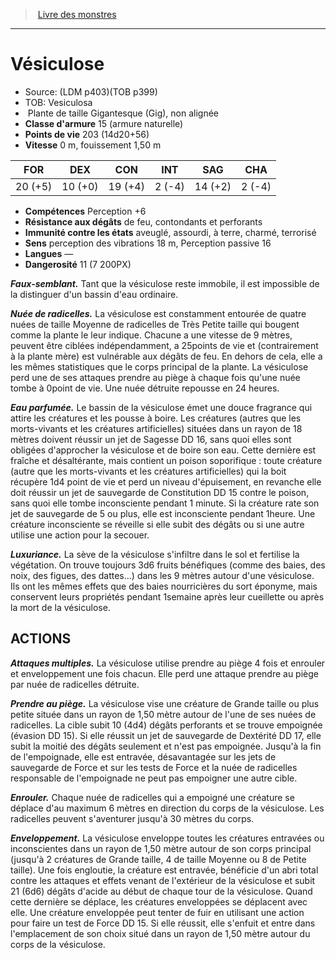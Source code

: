 ﻿> [Livre des monstres](tome_of_beasts_old.md)

---

# Vésiculose

- Source: (LDM p403)(TOB p399)
- TOB: Vesiculosa
-  Plante de taille Gigantesque (Gig), non alignée
- **Classe d'armure** 15 (armure naturelle)
- **Points de vie** 203 (14d20+56)
- **Vitesse** 0 m, fouissement 1,50 m

|FOR|DEX|CON|INT|SAG|CHA|
|---|---|---|---|---|---|
|20 (+5)|10 (+0)|19 (+4)|2 (-4)|14 (+2)|2 (-4)|

- **Compétences** Perception +6
- **Résistance aux dégâts** de feu, contondants et perforants
- **Immunité contre les états** aveuglé, assourdi, à terre, charmé, terrorisé
- **Sens** perception des vibrations 18 m, Perception passive 16
- **Langues** —
- **Dangerosité** 11 (7 200PX)

**_Faux-semblant._** Tant que la vésiculose reste immobile, il est impossible de la distinguer d'un bassin d'eau ordinaire.

**_Nuée de radicelles._** La vésiculose est constamment entourée de quatre nuées de taille Moyenne de radicelles de Très Petite taille qui bougent comme la plante le leur indique. Chacune a une vitesse de 9 mètres, peuvent être ciblées indépendamment, a 25points de vie et (contrairement à la plante mère) est vulnérable aux dégâts de feu. En dehors de cela, elle a les mêmes statistiques que le corps principal de la plante. La vésiculose perd une de ses attaques prendre au piège à chaque fois qu'une nuée tombe à 0point de vie. Une nuée détruite repousse en 24 heures.

**_Eau parfumée._** Le bassin de la vésiculose émet une douce fragrance qui attire les créatures et les pousse à boire. Les créatures (autres que les morts-vivants et les créatures artificielles) situées dans un rayon de 18 mètres doivent réussir un jet de Sagesse DD 16, sans quoi elles sont obligées d'approcher la vésiculose et de boire son eau. Cette dernière est fraîche et désaltérante, mais contient un poison soporifique : toute créature (autre que les morts-vivants et les créatures artificielles) qui la boit récupère 1d4 point de vie et perd un niveau d'épuisement, en revanche elle doit réussir un jet de sauvegarde de Constitution DD 15 contre le poison, sans quoi elle tombe inconsciente pendant 1 minute. Si la créature rate son jet de sauvegarde de 5 ou plus, elle est inconsciente pendant 1heure. Une créature inconsciente se réveille si elle subit des dégâts ou si une autre utilise une action pour la secouer.

**_Luxuriance._** La sève de la vésiculose s'infiltre dans le sol et fertilise la végétation. On trouve toujours 3d6 fruits bénéfiques (comme des baies, des noix, des figues, des dattes...) dans les 9 mètres autour d'une vésiculose. Ils ont les mêmes effets que des baies nourricières
du sort éponyme, mais conservent leurs propriétés pendant 1semaine après leur cueillette ou après la mort de la vésiculose.

## ACTIONS

**_Attaques multiples._** La vésiculose utilise prendre au piège 4 fois et enrouler et enveloppement une fois chacun. Elle perd une attaque prendre au piège par nuée de radicelles détruite.

**_Prendre au piège._** La vésiculose vise une créature de Grande taille ou plus petite située dans un rayon de 1,50 mètre autour de l'une de ses nuées de radicelles. La cible subit 10 (4d4) dégâts perforants et se trouve empoignée (évasion DD 15). Si elle réussit un jet de sauvegarde de Dextérité DD 17, elle subit la moitié des dégâts seulement et n'est pas empoignée. Jusqu'à la fin de l'empoignade, elle est entravée, désavantagée sur les jets de sauvegarde de Force et sur les tests de Force et la nuée de radicelles responsable de l'empoignade ne peut pas empoigner une autre cible.

**_Enrouler._** Chaque nuée de radicelles qui a empoigné une créature se déplace d'au maximum 6 mètres en direction du corps de la vésiculose. Les radicelles peuvent s'aventurer jusqu'à 30 mètres du corps.

**_Enveloppement._** La vésiculose enveloppe toutes les créatures entravées ou inconscientes dans un rayon de 1,50 mètre autour de son corps principal (jusqu'à 2 créatures de Grande taille, 4 de taille Moyenne ou 8 de Petite taille). Une fois engloutie, la créature est entravée, bénéficie d'un abri total contre les attaques et effets venant de l'extérieur de la vésiculose et subit 21 (6d6) dégâts d'acide au début de chaque tour de la vésiculose. Quand cette dernière se déplace, les créatures enveloppées se déplacent avec elle. Une créature enveloppée peut tenter de fuir en utilisant une action pour faire un test de Force DD 15. Si elle réussit, elle s'enfuit et entre dans l'emplacement de son choix situé dans un rayon de 1,50 mètre autour du corps de la vésiculose.

